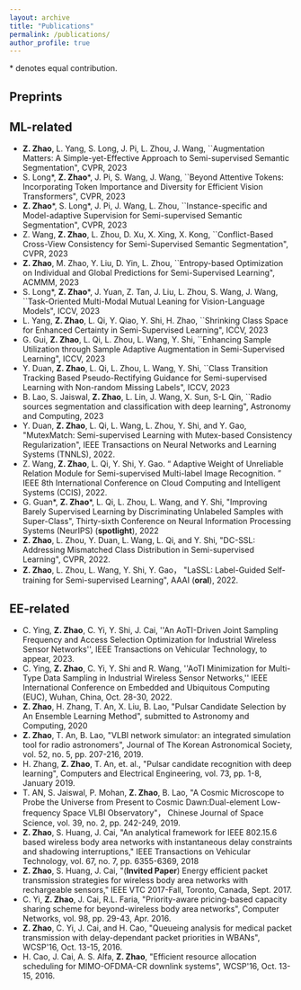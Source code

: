 ```yaml
---
layout: archive
title: "Publications"
permalink: /publications/
author_profile: true
---
```


\* denotes equal contribution.

## Preprints


## ML-related
- **Z. Zhao**, L. Yang, S. Long, J. Pi, L. Zhou, J. Wang, ``Augmentation Matters: A Simple-yet-Effective Approach to Semi-supervised Semantic Segmentation", CVPR, 2023
- S. Long*,  **Z. Zhao**\*, J. Pi, S. Wang, J. Wang, ``Beyond Attentive Tokens: Incorporating Token Importance and Diversity for Efficient Vision Transformers", CVPR, 2023
- **Z. Zhao**\*, S. Long*, J. Pi, J. Wang, L. Zhou, ``Instance-specific and Model-adaptive Supervision for Semi-supervised Semantic Segmentation", CVPR, 2023
- Z. Wang, **Z. Zhao**, L. Zhou, D. Xu, X. Xing, X. Kong, ``Conflict-Based Cross-View Consistency for Semi-Supervised Semantic Segmentation", CVPR, 2023
- **Z. Zhao**, M. Zhao, Y. Liu, D. Yin, L. Zhou, ``Entropy-based Optimization on Individual and Global Predictions for Semi-Supervised Learning", ACMMM, 2023
- S. Long*,  **Z. Zhao**\*,  J. Yuan, Z. Tan, J. Liu, L. Zhou, S. Wang, J. Wang, ``Task-Oriented Multi-Modal Mutual Leaning for Vision-Language Models", ICCV, 2023
- L. Yang, **Z. Zhao**, L. Qi, Y. Qiao, Y. Shi, H. Zhao, ``Shrinking Class Space for Enhanced Certainty in Semi-Supervised Learning", ICCV, 2023
- G. Gui, **Z. Zhao**, L. Qi, L. Zhou, L. Wang, Y. Shi, ``Enhancing Sample Utilization through Sample Adaptive Augmentation in Semi-Supervised Learning", ICCV, 2023
- Y. Duan, **Z. Zhao**, L. Qi, L. Zhou, L. Wang, Y. Shi, ``Class Transition Tracking Based Pseudo-Rectifying Guidance for Semi-supervised Learning with Non-random Missing Labels", ICCV, 2023
- B. Lao, S. Jaiswal, **Z. Zhao**, L. Lin, J. Wang, X. Sun, S-L Qin, ``Radio sources segmentation and classification with deep learning", Astronomy and Computing, 2023
- Y. Duan, **Z. Zhao**, L. Qi, L. Wang, L. Zhou, Y. Shi, and Y. Gao, "MutexMatch: Semi-supervised Learning with Mutex-based Consistency Regularization", IEEE Transactions on Neural Networks and Learning Systems (TNNLS), 2022.
- Z. Wang, **Z. Zhao**, L. Qi, Y. Shi, Y. Gao. “ Adaptive Weight of Unreliable Relation Module for Semi-supervised Multi-label Image Recognition. ” IEEE 8th International Conference on Cloud Computing and Intelligent Systems (CCIS), 2022.
- G. Guan*, **Z. Zhao**\*, L. Qi, L. Zhou, L. Wang, and Y. Shi, "Improving Barely Supervised Learning by Discriminating Unlabeled Samples with Super-Class", Thirty-sixth Conference on Neural Information Processing Systems (NeurIPS) (**spotlight**), 2022
- **Z. Zhao**, L. Zhou, Y. Duan, L. Wang, L. Qi, and Y. Shi, "DC-SSL: Addressing Mismatched Class Distribution in Semi-supervised Learning", CVPR, 2022.
- **Z. Zhao**, L. Zhou, L. Wang, Y. Shi, Y. Gao， "LaSSL: Label-Guided Self-training for Semi-supervised Learning", AAAI (**oral**), 2022.

## EE-related
- C. Ying, **Z. Zhao**, C. Yi, Y. Shi, J. Cai, ''An AoTI-Driven Joint Sampling Frequency and Access Selection Optimization for Industrial Wireless Sensor Networks'', IEEE Transactions on Vehicular Technology, to appear, 2023.
- C. Ying, **Z. Zhao**, C. Yi, Y. Shi and R. Wang, ''AoTI Minimization for Multi-Type Data Sampling in Industrial Wireless Sensor Networks,'' IEEE International Conference on Embedded and Ubiquitous Computing (EUC), Wuhan, China, Oct. 28-30, 2022.
- **Z. Zhao**, H. Zhang, T. An, X. Liu, B. Lao, "Pulsar Candidate Selection by An Ensemble Learning Method", submitted to Astronomy and Computing, 2020
- **Z. Zhao**, T. An, B. Lao, "VLBI network simulator: an integrated simulation tool for radio astronomers", Journal of The Korean Astronomical Society, vol. 52, no. 5, pp. 207-216, 2019.
- H. Zhang, **Z. Zhao**, T. An, et. al., "Pulsar candidate recognition with deep learning", Computers and Electrical Engineering, vol. 73, pp. 1-8, January 2019.
- T. AN, S. Jaiswal, P. Mohan, **Z. Zhao**,  B. Lao, "A Cosmic Microscope to Probe the Universe from Present to Cosmic Dawn:Dual-element Low-frequency Space VLBI Observatory"， Chinese Journal of Space Science, vol. 39, no. 2, pp. 242-249, 2019.
- **Z. Zhao**, S. Huang, J. Cai, "An analytical framework for IEEE 802.15.6 based wireless body area networks with instantaneous delay constraints and shadowing interruptions," IEEE Transactions on Vehicular Technology, vol. 67, no. 7, pp. 6355-6369, 2018
- **Z. Zhao**, S. Huang, J. Cai, "(**Invited Paper**) Energy efficient packet transmission strategies for wireless body area networks with rechargeable sensors," IEEE VTC 2017-Fall, Toronto, Canada, Sept. 2017.
- C. Yi, **Z. Zhao**, J. Cai, R.L. Faria, "Priority-aware pricing-based capacity sharing scheme for beyond-wireless body area networks", Computer Networks, vol. 98, pp. 29-43, Apr. 2016.
- **Z. Zhao**, C. Yi, J. Cai, and H. Cao, "Queueing analysis for medical packet transmission with delay-dependant packet priorities in WBANs", WCSP'16, Oct. 13-15, 2016.
- H. Cao, J. Cai, A. S. Alfa, **Z. Zhao**, "Efficient resource allocation scheduling for MIMO-OFDMA-CR downlink systems", WCSP'16, Oct. 13-15, 2016.
